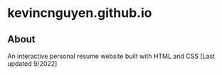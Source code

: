 # kevincnguyen.github.io

## About
An interactive personal resume website built with HTML and CSS [Last updated 9/2022]
